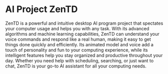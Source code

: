 # AI Project ZenTD

ZenTD is a powerful and intuitive desktop AI program project that spectates your computer usage and helps you with any task. With its advanced algorithms and machine learning capabilities, ZenTD can understand your voice commands and respond like a real human, making it easy to get things done quickly and efficiently. Its animated model and voice add a touch of personality and fun to your computing experience, while its intelligent features help you stay organized and productive throughout your day. Whether you need help with scheduling, searching, or just want to chat, ZenTD is your go-to AI assistant for all your computing needs.
